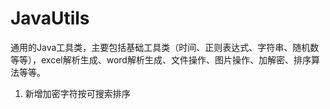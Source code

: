 # JavaUtils

通用的Java工具类，主要包括基础工具类（时间、正则表达式、字符串、随机数等等），excel解析生成、word解析生成、文件操作、图片操作、加解密、排序算法等等。

1) 新增加密字符按可搜索排序